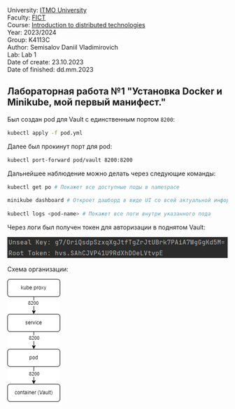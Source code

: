 University: [ITMO University](https://itmo.ru/ru/)\
Faculty: [FICT](https://fict.itmo.ru)\
Course: [Introduction to distributed technologies](https://github.com/itmo-ict-faculty/introduction-to-distributed-technologies)\
Year: 2023/2024\
Group: K4113C\
Author: Semisalov Daniil Vladimirovich\
Lab: Lab 1\
Date of create: 23.10.2023\
Date of finished: dd.mm.2023
## Лабораторная работа №1 "Установка Docker и Minikube, мой первый манифест."

Был создан pod для Vault с единственным портом ```8200```:

```bash 
kubectl apply -f pod.yml
```

Далее был прокинут порт для pod:

```bash 
kubectl port-forward pod/vault 8200:8200 
```

Дальнейшее наблюдение можно делать через следующие команды:

```bash 
kubectl get po # Покажет все доступные поды в namespace
```

```bash 
minikube dashboard # Откроет дашборд в виде UI со всей актуальной информации по каждому namespace
```

```bash 
kubectl logs <pod-name> # Покажет все логи внутри указанного пода
```

Через логи был получен токен для авторизации в поднятом Vault:

![Токен авторизации](pic/token.png)

Схема организации:

![Диаграмма](pic/pic.png)